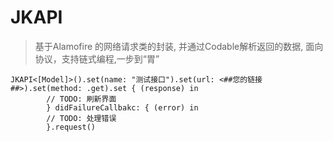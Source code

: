 # JKAPI


> 基于Alamofire 的网络请求类的封装, 并通过Codable解析返回的数据, 面向协议，支持链式编程,一步到“胃”

```
JKAPI<[Model]>().set(name: "测试接口").set(url: <##您的链接##>).set(method: .get).set { (response) in
        // TODO: 刷新界面
        } didFailureCallbakc: { (error) in
        // TODO: 处理错误
        }.request()

```






